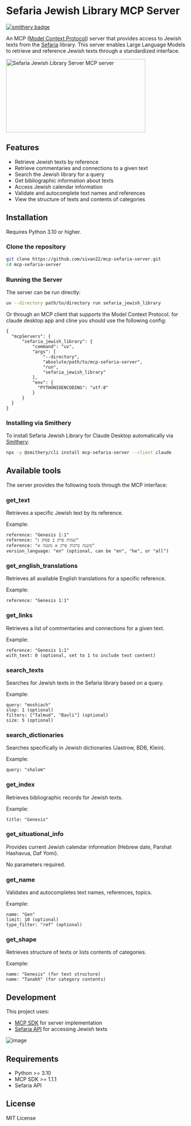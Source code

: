 # Sefaria Jewish Library MCP Server

[![smithery badge](https://smithery.ai/badge/mcp-sefaria-server)](https://smithery.ai/server/mcp-sefaria-server)



An MCP ([Model Context Protocol](https://docs.anthropic.com/en/docs/agents-and-tools/mcp)) server that provides access to Jewish texts from the [Sefaria](https://www.sefaria.org/) library. This server enables Large Language Models to retrieve and reference Jewish texts through a standardized interface.

<a href="https://glama.ai/mcp/servers/j3v6vnp4xk"><img width="380" height="200" src="https://glama.ai/mcp/servers/j3v6vnp4xk/badge" alt="Sefaria Jewish Library Server MCP server" /></a>

## Features

- Retrieve Jewish texts by reference
- Retrieve commentaries and connections to a given text
- Search the Jewish library for a query
- Get bibliographic information about texts
- Access Jewish calendar information
- Validate and autocomplete text names and references
- View the structure of texts and contents of categories

## Installation

Requires Python 3.10 or higher.

### Clone the repository
```bash
git clone https://github.com/sivan22/mcp-sefaria-server.git
cd mcp-sefaria-server
```


### Running the Server

The server can be run directly:

```bash
uv --directory path/to/directory run sefaria_jewish_library
```

Or through an MCP client that supports the Model Context Protocol.
for claude desktop app and cline you should use the following config:
```
{
  "mcpServers": {        
      "sefaria_jewish_library": {
          "command": "uv",
          "args": [
              "--directory",
              "absolute/path/to/mcp-sefaria-server",
              "run",
              "sefaria_jewish_library"
          ],
          "env": {
            "PYTHONIOENCODING": "utf-8" 
          }
      }
  }
}
```

### Installing via Smithery

To install Sefaria Jewish Library for Claude Desktop automatically via [Smithery](https://smithery.ai/server/mcp-sefaria-server):

```bash
npx -y @smithery/cli install mcp-sefaria-server --client claude
```

## Available tools

The server provides the following tools through the MCP interface:

### get_text

Retrieves a specific Jewish text by its reference.

Example:
```
reference: "Genesis 1:1"
reference: "שמות פרק ב פסוק ג"
reference: "משנה ברכות פרק א משנה א"
version_language: "en" (optional, can be "en", "he", or "all")
```

### get_english_translations

Retrieves all available English translations for a specific reference.

Example:
```
reference: "Genesis 1:1"
```

### get_links

Retrieves a list of commentaries and connections for a given text.

Example:
```
reference: "Genesis 1:1"
with_text: 0 (optional, set to 1 to include text content)
```

### search_texts

Searches for Jewish texts in the Sefaria library based on a query.

Example:
```
query: "moshiach"
slop: 1 (optional)
filters: ["Talmud", "Bavli"] (optional)
size: 5 (optional)
```

### search_dictionaries

Searches specifically in Jewish dictionaries (Jastrow, BDB, Klein).

Example:
```
query: "shalom"
```

### get_index

Retrieves bibliographic records for Jewish texts.

Example:
```
title: "Genesis"
```

### get_situational_info

Provides current Jewish calendar information (Hebrew date, Parshat Hashavua, Daf Yomi).

No parameters required.

### get_name

Validates and autocompletes text names, references, topics.

Example:
```
name: "Gen"
limit: 10 (optional)
type_filter: "ref" (optional)
```

### get_shape

Retrieves structure of texts or lists contents of categories.

Example:
```
name: "Genesis" (for text structure)
name: "Tanakh" (for category contents)
```

## Development

This project uses:
- [MCP SDK](https://github.com/modelcontextprotocol/sdk) for server implementation
- [Sefaria API](https://github.com/Sefaria/Sefaria-API) for accessing Jewish texts

  
![image](https://github.com/user-attachments/assets/14ee8826-a76e-4c57-801d-473b177416d3)

## Requirements

- Python >= 3.10
- MCP SDK >= 1.1.1
- Sefaria API

## License

MIT License